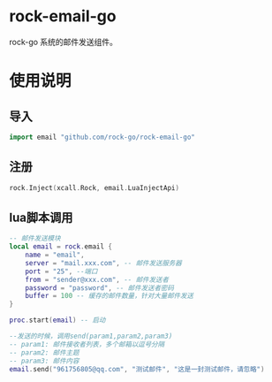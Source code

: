 # rock-email-go

rock-go 系统的邮件发送组件。

# 使用说明

## 导入

```go
import email "github.com/rock-go/rock-email-go"
```

## 注册

```go
rock.Inject(xcall.Rock, email.LuaInjectApi)
```

## lua脚本调用

```lua
-- 邮件发送模块
local email = rock.email {
    name = "email",
    server = "mail.xxx.com", -- 邮件发送服务器
    port = "25", --端口
    from = "sender@xxx.com", -- 邮件发送者
    password = "password", -- 邮件发送者密码
    buffer = 100 -- 缓存的邮件数量，针对大量邮件发送
}

proc.start(email) -- 启动

--发送的时候，调用send(param1,param2,param3)
-- param1: 邮件接收者列表，多个邮箱以逗号分隔
-- param2: 邮件主题
-- param3: 邮件内容
email.send("961756805@qq.com", "测试邮件", "这是一封测试邮件，请忽略")
```